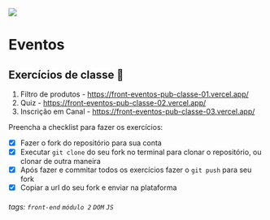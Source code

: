 ![](https://i.imgur.com/xG74tOh.png)

# Eventos

## Exercícios de classe 🏫

1. Filtro de produtos - <https://front-eventos-pub-classe-01.vercel.app/>
2. Quiz - <https://front-eventos-pub-classe-02.vercel.app/>
3. Inscrição em Canal - <https://front-eventos-pub-classe-03.vercel.app/>

Preencha a checklist para fazer os exercícios:

- [X] Fazer o fork do repositório para sua conta
- [X] Executar `git clone` do seu fork no terminal para clonar o repositório, ou clonar de outra maneira
- [X] Após fazer e commitar todos os exercícios fazer o `git push` para seu fork
- [X] Copiar a url do seu fork e enviar na plataforma

###### tags: `front-end` `módulo 2` `DOM` `JS`
